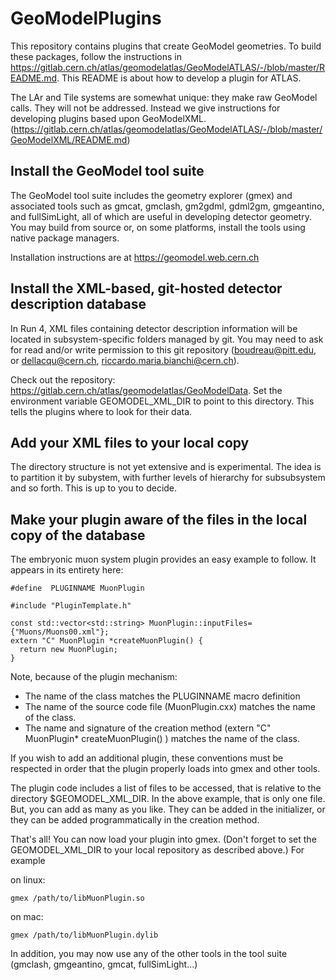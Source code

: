 # GeoModelPlugins

This repository contains plugins that create GeoModel geometries.  To build these packages, follow the instructions in https://gitlab.cern.ch/atlas/geomodelatlas/GeoModelATLAS/-/blob/master/README.md. This README is about how to develop a plugin for ATLAS. 

The LAr and Tile systems are somewhat unique:  they make raw GeoModel calls.  They will not be addressed.  Instead we give instructions for developing plugins based upon GeoModelXML.  (https://gitlab.cern.ch/atlas/geomodelatlas/GeoModelATLAS/-/blob/master/GeoModelXML/README.md)


## Install the GeoModel tool suite

The GeoModel tool suite includes the geometry explorer (gmex) and associated tools such as gmcat, gmclash, gm2gdml, gdml2gm, gmgeantino, and fullSimLight, all of which are useful in developing detector geometry.  You may build from source or, on some platforms, install the tools using native package managers. 

Installation instructions are at https://geomodel.web.cern.ch


## Install the XML-based, git-hosted detector description database

In Run 4, XML files containing detector description information will be located in subsystem-specific folders managed by git.  You may need to ask for  read and/or write permission to this git repository (boudreau@pitt.edu, or dellacqu@cern.ch, riccardo.maria.bianchi@cern.ch). 

Check out the repository:  https://gitlab.cern.ch/atlas/geomodelatlas/GeoModelData. 
Set the environment variable GEOMODEL_XML_DIR to point to this directory. This tells the plugins where to look for their data. 

## Add your XML files to your local copy

The directory structure is not yet extensive and is experimental.  The idea is to partition it by subystem, with further levels of hierarchy for subsubsystem and so forth. This is up to you to decide.  

## Make your plugin aware of the files in the local copy of the database

The embryonic muon system plugin provides an easy example to follow.  It appears in its entirety here: 


    #define  PLUGINNAME MuonPlugin

    #include "PluginTemplate.h"

    const std::vector<std::string> MuonPlugin::inputFiles={"Muons/Muons00.xml"};
    extern "C" MuonPlugin *createMuonPlugin() {
      return new MuonPlugin;
    }

Note, because of the plugin mechanism:

* The name of the class matches the PLUGINNAME macro definition
* The name of the source code file (MuonPlugin.cxx) matches the name of the class. 
* The name and signature of the creation method (extern "C" MuonPlugin* createMuonPlugin() ) matches the name of the class. 

If you wish to add an additional plugin, these conventions must be respected in order that the plugin properly loads into gmex and other tools. 

The plugin code includes a list of files to be accessed, that is relative to the directory $GEOMODEL_XML_DIR.  In the above example, that is only one file.  But, you can add as many as you like.  They can be added in the initializer, or they can be added programmatically in the creation method.  

That's all! You can now load your plugin into gmex. (Don't forget to set the GEOMODEL_XML_DIR to your local repository as described above.) For example

on linux:

```
gmex /path/to/libMuonPlugin.so
```

on mac: 

```
gmex /path/to/libMuonPlugin.dylib
```

In addition, you may now use any of the other tools in the tool suite (gmclash, gmgeantino, gmcat, fullSimLight...)
